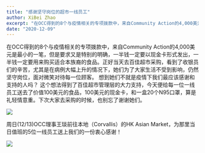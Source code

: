 ```yaml
---
title: "感谢坚守岗位的超市一线员工"
author: XiBei Zhao
excerpt: "在OCC得到的8个与疫情相关的专项拨款中，来自Community Action的4,000美元是最小的一笔，但是要求又是特别的明确，一半钱一定要以现金卡形式发出，一半钱一定要用来购买适合本族裔的食品。今天前往百佳超市，给每一位一线员工送去了价值100美元的食品，100美元的现金卡，和一盒20个N95口罩，算是礼轻情意重。下次大家去采购的时候，也别忘了谢谢她们。"
date: "2020-12-09"
---
```


在OCC得到的8个与疫情相关的专项拨款中，来自Community Action的4,000美元是最小的一笔，但是要求又是特别的明确，一半钱一定要以现金卡形式发出，一半钱一定要用来购买适合本族裔的食品。正好当天去百佳超市采购，看到了收银员们的辛苦，尤其是在病例大幅上升的情况下，她们为了大家生活不受到影响，仍然坚守岗位，面对微笑对待每一位顾客。 想到她们不就是疫情下我们最应该感谢和支持的人吗？ 这个想法得到了百佳超市管理层的大力支持，今天便给每一位一线员工送去了价值100美元的食品，100美元的现金卡，和一盒20个N95口罩，算是礼轻情意重。下次大家去采购的时候，也别忘了谢谢她们。

![](https://res.cloudinary.com/dhngj18do/image/upload/f_auto,q_auto/v1/images/asianfoodcenter_donation_2020)


周日(12/13)OCC理事王琰前往本地（Corvallis）的HK Asian Market，为那里当日值班的5位一线员工送上我们的一份衷心感谢！

![](https://res.cloudinary.com/dhngj18do/image/upload/f_auto,q_auto/v1/images/hk_asian_market_grant)
